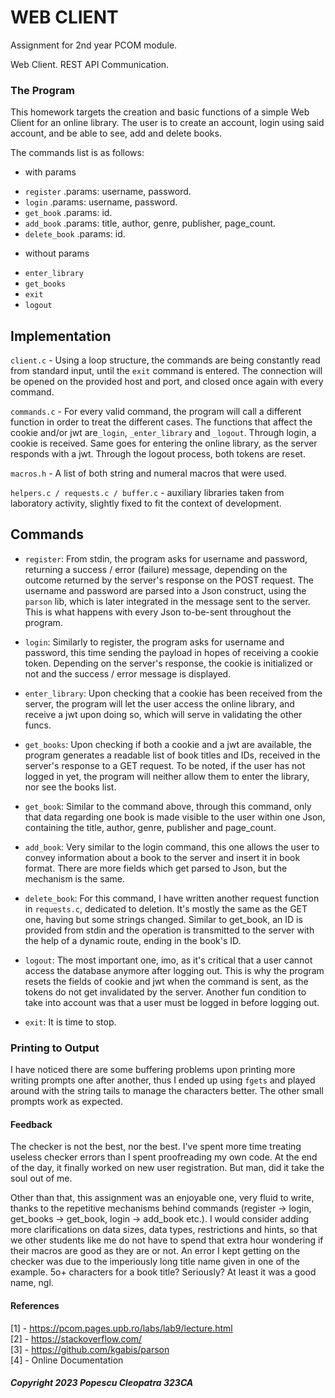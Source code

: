 # WEB CLIENT

Assignment for 2nd year PCOM module.

Web Client. REST API Communication.

### The Program
This homework targets the creation and basic functions of a simple
Web Client for an online library. The user is to create an account,
login using said account, and be able to see, add and delete books.

The commands list is as follows:

- with params
* ```register```
	.params: username, password.
* ```login```
	.params: username, password.
* ```get_book```
	.params: id.
* ```add_book```
	.params: title, author, genre, publisher, page_count.
* ```delete_book```
	.params: id.

- without params
* ```enter_library```
* ```get_books```
* ```exit```
* ```logout```

## Implementation
```client.c``` - Using a loop structure, the commands are being constantly
read from standard input, until the ```exit``` command is entered.
The connection will be opened on the provided host and port, and closed
once again with every command.

```commands.c``` - For every valid command, the program will call a
different function in order to treat the different cases. The functions
that affect the cookie and/or jwt are```_login```, ```_enter_library```
and ```_logout```. Through login, a cookie is received. Same goes for
entering the online library, as the server responds with a jwt. Through the
logout process, both tokens are reset.

```macros.h``` - A list of both string and numeral macros that were used.

```helpers.c / requests.c / buffer.c``` - auxiliary libraries taken from
laboratory activity, slightly fixed to fit the context of development.

## Commands
* ```register```: From stdin, the program asks for username and password,
returning a success / error (failure) message, depending on the outcome
returned by the server's response on the POST request. The username and
password are parsed into a Json construct, using the ```parson``` lib,
which is later integrated in the message sent to the server. This is
what happens with every Json to-be-sent throughout the program.

* ```login```: Similarly to register, the program asks for username and
password, this time sending the payload in hopes of receiving a cookie
token. Depending on the server's response, the cookie is initialized or
not and the success / error message is displayed.

* ```enter_library```: Upon checking that a cookie has been received from
the server, the program will let the user access the online library, and
receive a jwt upon doing so, which will serve in validating the other funcs.

* ```get_books```: Upon checking if both a cookie and a jwt are available,
the program generates a readable list of book titles and IDs, received in
the server's response to a GET request. To be noted, if the user has not
logged in yet, the program will neither allow them to enter the library,
nor see the books list.

* ```get_book```: Similar to the command above, through this command, only
that data regarding one book is made visible to the user within one Json,
containing the title, author, genre, publisher and page_count.

* ```add_book```: Very similar to the login command, this one allows the user
to convey information about a book to the server and insert it in book format.
There are more fields which get parsed to Json, but the mechanism is the same.

* ```delete_book```: For this command, I have written another request
function in ```requests.c```, dedicated to deletion. It's mostly the same as
the GET one, having but some strings changed. Similar to get_book, an ID is
provided from stdin and the operation is transmitted to the server with
the help of a dynamic route, ending in the book's ID.

* ```logout```: The most important one, imo, as it's critical that a user
cannot access the database anymore after logging out. This is why the
program resets the fields of cookie and jwt when the command is sent, as
the tokens do not get invalidated by the server. Another fun condition to
take into account was that a user must be logged in before logging out.

* ```exit```: It is time to stop.

### Printing to Output
I have noticed there are some buffering problems upon printing more writing
prompts one after another, thus I ended up using ```fgets``` and played around
with the string tails to manage the characters better. The other small prompts
work as expected.

#### Feedback
The checker is not the best, nor the best.
I've spent more time treating useless checker errors than I spent proofreading
my own code. At the end of the day, it finally worked on new user registration.
But man, did it take the soul out of me.

Other than that, this assignment was an enjoyable one, very fluid to write,
thanks to the repetitive mechanisms behind commands (register -> login,
get_books -> get_book, login -> add_book etc.). I would consider adding more
clarifications on data sizes, data types, restrictions and hints, so that
we other students like me do not have to spend that extra hour wondering
if their macros are good as they are or not. An error I kept getting on the
checker was due to the imperiously long title name given in one of the example.
5o+ characters for a book title? Seriously? At least it was a good name, ngl.

#### References
[1] - https://pcom.pages.upb.ro/labs/lab9/lecture.html <br>
[2] - https://stackoverflow.com/ <br>
[3] - https://github.com/kgabis/parson <br>
[4] - Online Documentation

##### Copyright 2023 Popescu Cleopatra 323CA
